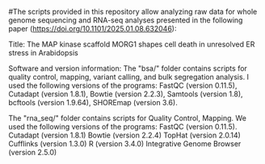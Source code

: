 #The scripts provided in this repository allow analyzing raw data for whole genome sequencing and RNA-seq analyses presented in the following paper (https://doi.org/10.1101/2025.01.08.632046):

Title: The MAP kinase scaffold MORG1 shapes cell death in unresolved ER stress in Arabidopsis

Software and version information: The "bsa/" folder contains scripts for quality control, mapping, variant calling, and bulk segregation analysis. I used the following versions of the programs: FastQC (version 0.11.5), Cutadapt (version 1.8.1), Bowtie (version 2.2.3), Samtools (version 1.8), bcftools (version 1.9.64), SHOREmap (version 3.6).

The "rna_seq/" folder contains scripts for Quality Control, Mapping. We used the following versions of the programs: FastQC (version 0.11.5). Cutadapt (version 1.8.1) Bowtie (version 2.2.4) TopHat (version 2.0.14) Cufflinks (version 1.3.0) R (version 3.4.0) Integrative Genome Browser (version 2.5.0)
